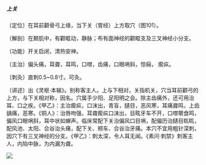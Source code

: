 ##### 上关

〔定位〕在耳前颧骨弓上缘，当下关（胃经）上方取穴（图101）。

〔解剖〕在颞肌中，有颧眶动，静脉；布有面神经的颧眶支及三叉神经小分支。

〔功能〕开关启闭，清热安神。

〔主治〕偏头痛，耳聋，耳鸣，口噤，齿痛，口眼㖞斜，惊痫， 瘈疭。

〔刺灸〕直刺0.5~0.8寸。可灸。

〔讲述〕出《灵枢·本输》。别称客主人。上与下相对，关指机关，穴当耳前颧弓的上方，与下关相对称，因名。穴属手少阳、足阳明之会。除主齿痛外，还可用治耳、口之疾。《甲乙》：主治瘈疭，口沫出，青盲，䑊目，恶风寒，耳痛聋鸣，上齿龋痛，恶寒。《铜人》：治唇吻强，耳聋瘈疭口沫出，目眩牙车不开，口噤嚼食鸣， 偏风口眼㖞斜，耳中状如蝉声。临床常配下关治偏风口目㖞，配偏历治䑊目䀮䀮，配风池、太阳、合谷治头痛，配下关、颊车、合谷治牙痛。本穴不宜用粗针深刺，因穴下有三叉神经的分支。《甲乙》：刺太深，令人耳无闻。《素问·刺禁》刺客主人，内陷中脉，为内漏为聋。 

![](img/图101.jpg)
